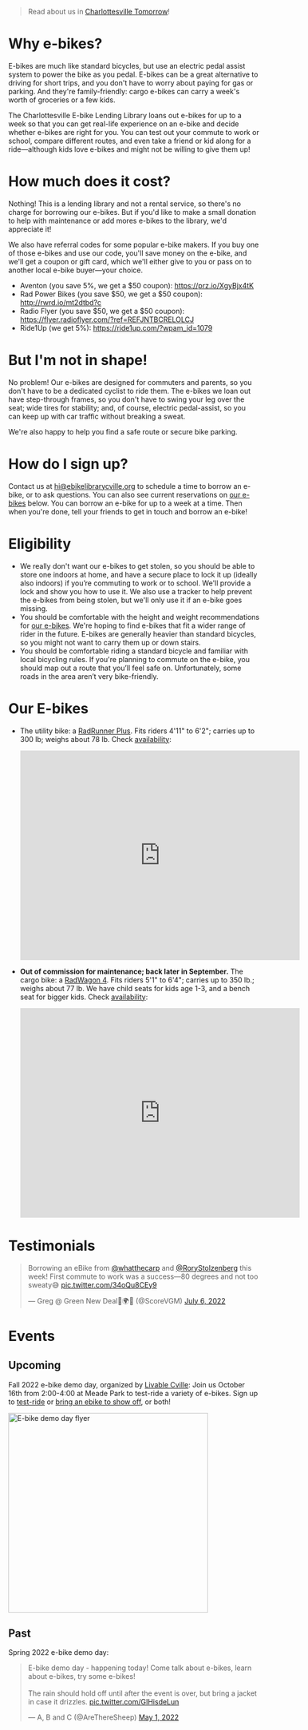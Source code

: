 > Read about us in [Charlottesville Tomorrow](https://www.cvilletomorrow.org/wanna-try-an-e-bike-josh-carp-will-lend-you-his/)!

# Why e-bikes?

E-bikes are much like standard bicycles, but use an electric pedal assist system
to power the bike as you pedal. E-bikes can be a great alternative to
driving for short trips, and you don't have to worry about paying for
gas or parking. And they're family-friendly: cargo e-bikes can carry a
week's worth of groceries or a few kids.

The Charlottesville E-bike Lending Library loans out e-bikes for up to a
week so that you can get real-life experience on an e-bike
and decide whether e-bikes are right for you. You can test out your
commute to work or school, compare different routes, and even take a
friend or kid along for a ride—although kids love e-bikes and might not
be willing to give them up!

# How much does it cost?

Nothing! This is a lending library and not a rental service, so there's no charge for borrowing our e-bikes. But if you'd like to make a small donation to help with maintenance or add mores e-bikes to the library, we'd appreciate it!

We also have referral codes for some popular e-bike makers. If you buy one of
those e-bikes and use our code, you'll save money on the e-bike, and we'll
get a coupon or gift card, which we'll either give to you or pass on to
another local e-bike buyer—your choice.

* Aventon (you save 5%, we get a $50 coupon): https://prz.io/XgyBjx4tK
* Rad Power Bikes (you save $50, we get a $50 coupon): http://rwrd.io/mt2dtbd?c
* Radio Flyer (you save $50, we get a $50 coupon): https://flyer.radioflyer.com/?ref=REFJNTBCRELOLCJ
* Ride1Up (we get 5%): https://ride1up.com/?wpam_id=1079

# But I'm not in shape!

No problem! Our e-bikes are designed for commuters and parents, so you
don't have to be a dedicated cyclist to ride them. The e-bikes we loan
out have step-through frames, so you don't have to swing your leg over
the seat; wide tires for stability; and, of course, electric
pedal-assist, so you can keep up with car traffic without breaking a
sweat.

We're also happy to help you find a safe route or secure bike parking.

# How do I sign up?

Contact us at hi@ebikelibrarycville.org to schedule a time to borrow an e-bike, or to ask questions. You can also see current reservations on [our e-bikes](#our-e-bikes) below. You can borrow an e-bike for up to a week at a time. Then when you're done, tell your friends to get in touch and borrow an e-bike!

# Eligibility

* We really don't want our e-bikes to get stolen, so you should be able to store one indoors at home, and have a secure place to lock it up (ideally also indoors) if you’re commuting to work or to school. We'll provide a lock and show you how to use it. We also use a tracker to help prevent the e-bikes from being stolen, but we'll only use it if an e-bike goes missing.
* You should be comfortable with the height and weight recommendations for [our e-bikes](#our-e-bikes). We're hoping to find e-bikes that fit a wider range of rider in the future. E-bikes are generally heavier than standard bicycles, so you might not want to carry them up or down stairs.
* You should be comfortable riding a standard bicycle and familiar with local bicycling rules. If you're planning to commute on the e-bike, you should map out a route that you’ll feel safe on. Unfortunately, some roads in the area aren’t very bike-friendly.

# Our E-bikes

* The utility bike: a [RadRunner Plus](https://www.radpowerbikes.com/products/radrunner-plus-electric-utility-bike). Fits riders 4'11" to 6'2"; carries up to 300 lb; weighs about 78 lb. Check [availability](https://calendar.google.com/calendar/embed?src=el8ge7ipfsd4iquqftblrgaqv4%40group.calendar.google.com&ctz=America%2FNew_York):

  <iframe src="https://calendar.google.com/calendar/embed?src=el8ge7ipfsd4iquqftblrgaqv4%40group.calendar.google.com&ctz=America%2FNew_York" style="border: 0" width="560" height="420" frameborder="0" scrolling="no"></iframe>

* **Out of commission for maintenance; back later in September.** The cargo bike: a [RadWagon 4](https://www.radpowerbikes.com/collections/electric-bikes/products/radwagon-electric-cargo-bike). Fits riders 5'1" to 6'4"; carries up to 350 lb.; weighs about 77 lb. We have child seats for kids age 1-3, and a bench seat for bigger kids. Check [availability](https://calendar.google.com/calendar/embed?src=aohdup6p62o5lrf1cliv6iamo0%40group.calendar.google.com&ctz=America%2FNew_York):

  <iframe src="https://calendar.google.com/calendar/embed?src=aohdup6p62o5lrf1cliv6iamo0%40group.calendar.google.com&ctz=America%2FNew_York" style="border: 0" width="560" height="420" frameborder="0" scrolling="no"></iframe>

# Testimonials

<blockquote class="twitter-tweet"><p lang="en" dir="ltr">Borrowing an eBike from <a href="https://twitter.com/whatthecarp?ref_src=twsrc%5Etfw">@whatthecarp</a> and <a href="https://twitter.com/RoryStolzenberg?ref_src=twsrc%5Etfw">@RoryStolzenberg</a> this week! First commute to work was a success—80 degrees and not too sweaty😅 <a href="https://t.co/34oQu8CEy9">pic.twitter.com/34oQu8CEy9</a></p>&mdash; Greg @ Green New Deal🌹🌍✊ (@ScoreVGM) <a href="https://twitter.com/ScoreVGM/status/1544663236611637250?ref_src=twsrc%5Etfw">July 6, 2022</a></blockquote> <script async src="https://platform.twitter.com/widgets.js" charset="utf-8"></script>

# Events

## Upcoming

Fall 2022 e-bike demo day, organized by [Livable Cville](http://livablecville.org): Join us October 16th from 2:00-4:00 at Meade
Park to test-ride a variety of e-bikes. Sign up to [test-ride](https://www.eventbrite.com/e/ebike-demo-day-october-tickets-411906010967) or
[bring an ebike to show off](https://docs.google.com/forms/d/e/1FAIpQLSdHOqKuAzPdaHKDCNzUkWp30-QEWOhad9he6LXjJoBjeDgjzQ/viewform), or both!

<img src="/ebike-demo-day-1016-flyer.jpg" alt="E-bike demo day flyer"
width="400"/>

## Past

Spring 2022 e-bike demo day:

<blockquote class="twitter-tweet"><p lang="en" dir="ltr">E-bike demo day - happening today! Come talk about e-bikes, learn about e-bikes, try some e-bikes! <br><br>The rain should hold off until after the event is over, but bring a jacket in case it drizzles. <a href="https://t.co/GIHisdeLun">pic.twitter.com/GIHisdeLun</a></p>&mdash; A, B and C (@AreThereSheep) <a href="https://twitter.com/AreThereSheep/status/1520766481994235906?ref_src=twsrc%5Etfw">May 1, 2022</a></blockquote> <script async src="https://platform.twitter.com/widgets.js" charset="utf-8"></script>
